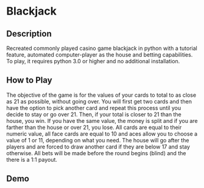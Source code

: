 # Blackjack

## Description
Recreated commonly played casino game blackjack in python with a tutorial feature, automated computer-player as the house and betting capabilities.
To play, it requires python 3.0 or higher and no additional installation. 

## How to Play
The objective of the game is for the values of your cards to total to as close as 21 as possible, without going over. 
You will first get two cards and then have the option to pick another card and repeat this process until you decide to stay or go over 21.
Then, if your total is closer to 21 than the house, you win. If you have the same value, the money is split and if you are farther than the house or over 21, you lose. 
All cards are equal to their numeric value, all face cards are equal to 10 and aces allow you to choose a value of 1 or 11, depending on what you need. 
The house will go after the players and are forced to draw another card if they are below 17 and stay otherwise. 
All bets will be made before the round begins (blind) and the there is a 1:1 payout. 

## Demo 

